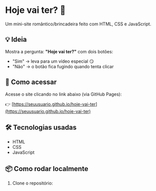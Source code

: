 # Hoje vai ter? 👀

Um mini-site romântico/brincadeira feito com HTML, CSS e JavaScript.

## 💡 Ideia
Mostra a pergunta: **"Hoje vai ter?"** com dois botões:
- "Sim" → leva para um vídeo especial 😏
- "Não" → o botão fica fugindo quando tenta clicar

## 🚀 Como acessar
Acesse o site clicando no link abaixo (via GitHub Pages):

👉 [https://seuusuario.github.io/hoje-vai-ter](https://seuusuario.github.io/hoje-vai-ter)

## 🛠 Tecnologias usadas
- HTML
- CSS
- JavaScript

## 📦 Como rodar localmente
1. Clone o repositório:
